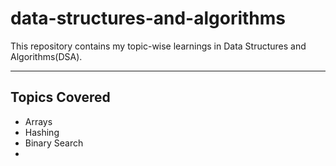 # data-structures-and-algorithms
This repository contains my topic-wise learnings in Data Structures and Algorithms(DSA).


---

## Topics Covered
- Arrays
- Hashing
- Binary Search
- 
  

